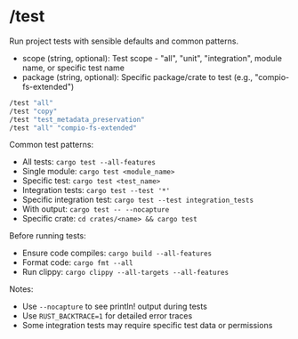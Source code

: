 # /test

Run project tests with sensible defaults and common patterns.

- scope (string, optional): Test scope - "all", "unit", "integration", module name, or specific test name
- package (string, optional): Specific package/crate to test (e.g., "compio-fs-extended")

```bash
/test "all"
/test "copy"
/test "test_metadata_preservation"
/test "all" "compio-fs-extended"
```

Common test patterns:
- All tests: `cargo test --all-features`
- Single module: `cargo test <module_name>`
- Specific test: `cargo test <test_name>`
- Integration tests: `cargo test --test '*'`
- Specific integration test: `cargo test --test integration_tests`
- With output: `cargo test -- --nocapture`
- Specific crate: `cd crates/<name> && cargo test`

Before running tests:
- Ensure code compiles: `cargo build --all-features`
- Format code: `cargo fmt --all`
- Run clippy: `cargo clippy --all-targets --all-features`

Notes:
- Use `--nocapture` to see println! output during tests
- Use `RUST_BACKTRACE=1` for detailed error traces
- Some integration tests may require specific test data or permissions

